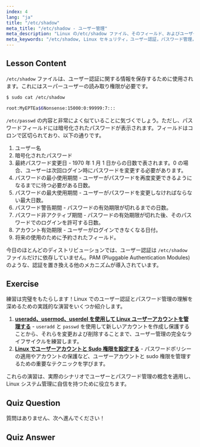 ```yaml
---
index: 4
lang: "ja"
title: "/etc/shadow"
meta_title: "/etc/shadow - ユーザー管理"
meta_description: "Linux の/etc/shadow ファイル、そのフィールド、およびユーザーパスワードを保護する方法について学びます。初心者向けの Linux 認証を理解します。"
meta_keywords: "/etc/shadow, Linux セキュリティ，ユーザー認証，パスワード管理，Linux チュートリアル，初心者ガイド"
---
```


## Lesson Content

`/etc/shadow` ファイルは、ユーザー認証に関する情報を保存するために使用されます。これにはスーパーユーザーの読み取り権限が必要です。

```bash
$ sudo cat /etc/shadow

root:MyEPTEa$6Nonsense:15000:0:99999:7:::
```

`/etc/passwd` の内容と非常によく似ていることに気づくでしょう。ただし、パスワードフィールドには暗号化されたパスワードが表示されます。フィールドはコロンで区切られており、以下の通りです。

1. ユーザー名
2. 暗号化されたパスワード
3. 最終パスワード変更日 - 1970 年 1 月 1 日からの日数で表されます。0 の場合、ユーザーは次回ログイン時にパスワードを変更する必要があります。
4. パスワードの最小使用期間 - ユーザーがパスワードを再度変更できるようになるまでに待つ必要がある日数。
5. パスワードの最大使用期間 - ユーザーがパスワードを変更しなければならない最大日数。
6. パスワード警告期間 - パスワードの有効期限が切れるまでの日数。
7. パスワード非アクティブ期間 - パスワードの有効期限が切れた後、そのパスワードでのログインを許可する日数。
8. アカウント有効期限 - ユーザーがログインできなくなる日付。
9. 将来の使用のために予約されたフィールド。

今日のほとんどのディストリビューションでは、ユーザー認証は `/etc/shadow` ファイルだけに依存していません。PAM (Pluggable Authentication Modules) のような、認証を置き換える他のメカニズムが導入されています。

## Exercise

練習は完璧をもたらします！Linux でのユーザー認証とパスワード管理の理解を深めるための実践的な演習をいくつか紹介します。

1. **[useradd、usermod、userdel を使用して Linux ユーザーアカウントを管理する](https://labex.io/ja/labs/comptia-manage-linux-user-accounts-with-useradd-usermod-and-userdel-590837)** - `useradd` と `passwd` を使用して新しいアカウントを作成し保護することから、それらを変更および削除することまで、ユーザー管理の完全なライフサイクルを練習します。
2. **[Linux でユーザーアカウントと Sudo 権限を設定する](https://labex.io/ja/labs/comptia-configure-user-accounts-and-sudo-privileges-in-linux-590856)** - パスワードポリシーの適用やアカウントの保護など、ユーザーアカウントと sudo 権限を管理するための重要なテクニックを学びます。

これらの演習は、実際のシナリオでユーザーとパスワード管理の概念を適用し、Linux システム管理に自信を持つために役立ちます。

## Quiz Question

質問はありません、次へ進んでください！

## Quiz Answer
